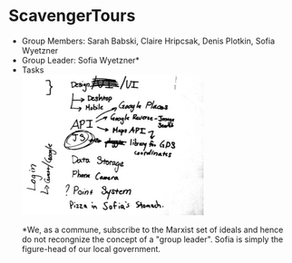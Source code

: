 ScavengerTours
==============

<ul>
<li>Group Members: Sarah Babski, Claire Hripcsak, Denis Plotkin, Sofia Wyetzner</li>
<li>Group Leader: Sofia Wyetzner*</li>
<li>Tasks</li>
<img src="plan.jpg" alt="plan">






*We, as a commune, subscribe to the Marxist set of ideals and hence do not recongnize the concept of a "group leader". Sofia is simply the figure-head of our local government.    
